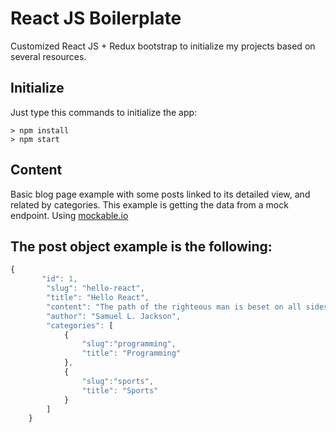 # React JS Boilerplate

Customized React JS + Redux bootstrap to initialize my projects based on several resources.

## Initialize

Just type this commands to initialize the app:
```avascript
> npm install
> npm start
```


## Content
Basic blog page example with some posts linked to its detailed view, and related by categories.
This example is getting the data from a mock endpoint. Using [mockable.io](https://www.mockable.io)

## The post object example is the following:
```javascript
{
       "id": 1,
        "slug": "hello-react",
        "title": "Hello React",
        "content": "The path of the righteous man is beset on all sides by the iniquities...",
        "author": "Samuel L. Jackson",
        "categories": [
            {
                "slug":"programming",
                "title": "Programming"
            },
            {
                "slug":"sports",
                "title": "Sports"
            }
        ]
    }
```
